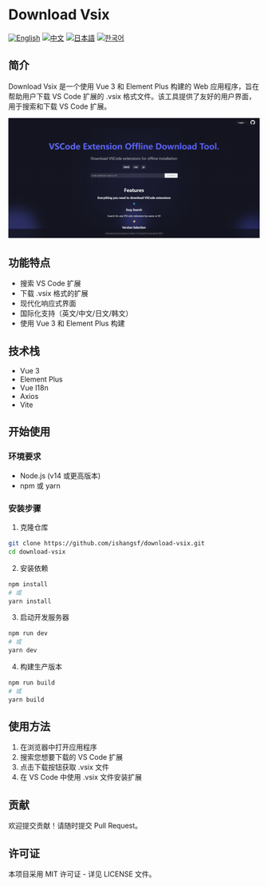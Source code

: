 # Download Vsix

[![English](https://img.shields.io/badge/README-English-blue)](README.en.md)
[![中文](https://img.shields.io/badge/README-中文-red)](README.zh.md)
[![日本語](https://img.shields.io/badge/README-日本語-brightgreen)](README.ja.md)
[![한국어](https://img.shields.io/badge/README-한국어-orange)](README.ko.md)

## 简介
Download Vsix 是一个使用 Vue 3 和 Element Plus 构建的 Web 应用程序，旨在帮助用户下载 VS Code 扩展的 .vsix 格式文件。该工具提供了友好的用户界面，用于搜索和下载 VS Code 扩展。

![Screenshot](screenshot.png)

## 功能特点
- 搜索 VS Code 扩展
- 下载 .vsix 格式的扩展
- 现代化响应式界面
- 国际化支持（英文/中文/日文/韩文）
- 使用 Vue 3 和 Element Plus 构建

## 技术栈
- Vue 3
- Element Plus
- Vue I18n
- Axios
- Vite

## 开始使用

### 环境要求
- Node.js (v14 或更高版本)
- npm 或 yarn

### 安装步骤
1. 克隆仓库
```bash
git clone https://github.com/ishangsf/download-vsix.git
cd download-vsix
```

2. 安装依赖
```bash
npm install
# 或
yarn install
```

3. 启动开发服务器
```bash
npm run dev
# 或
yarn dev
```

4. 构建生产版本
```bash
npm run build
# 或
yarn build
```

## 使用方法
1. 在浏览器中打开应用程序
2. 搜索您想要下载的 VS Code 扩展
3. 点击下载按钮获取 .vsix 文件
4. 在 VS Code 中使用 .vsix 文件安装扩展

## 贡献
欢迎提交贡献！请随时提交 Pull Request。

## 许可证
本项目采用 MIT 许可证 - 详见 LICENSE 文件。 